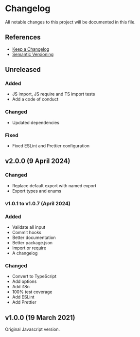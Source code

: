 # Changelog

All notable changes to this project will be documented in this file.

## References

- [Keep a Changelog](https://keepachangelog.com/en/1.1.0/)
- [Semantic Versioning](https://semver.org/spec/v2.0.0.html)

## Unreleased

### Added

- JS import, JS require and TS import tests
- Add a code of conduct

### Changed

- Updated dependencies

### Fixed

- Fixed ESLint and Prettier configuration

## v2.0.0 (9 April 2024)

### Changed

- Replace default export with named export
- Export types and enums

### v1.0.1 to v1.0.7 (April 2024)

### Added

- Validate all input
- Commit hooks
- Better documentation
- Better package.json
- Import or require
- A changelog

### Changed

- Convert to TypeScript
- Add options
- Add i18n
- 100% test coverage
- Add ESLint
- Add Prettier

## v1.0.0 (19 March 2021)

Original Javascript version.
